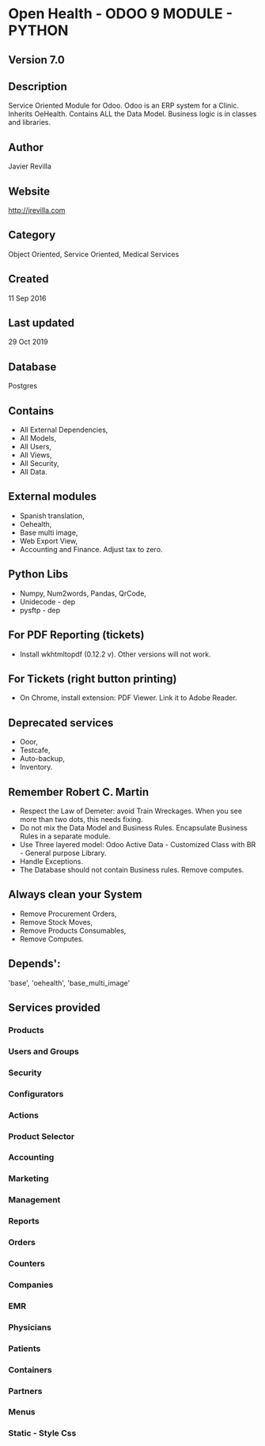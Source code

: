 # Open Health - ODOO 9 MODULE - PYTHON

## Version 7.0

## Description
Service Oriented Module for Odoo. 
Odoo is an ERP system for a Clinic. 
Inherits OeHealth. 
Contains ALL the Data Model. 
Business logic is in classes and libraries.


## Author
Javier Revilla

## Website
http://jrevilla.com

## Category
Object Oriented, Service Oriented, Medical Services


## Created
11 Sep 2016

## Last updated
29 Oct 2019

## Database
Postgres

## Contains
- All External Dependencies,
- All Models,
- All Users,
- All Views,
- All Security,
- All Data.


## External modules
- Spanish translation,
- Oehealth,
- Base multi image,
- Web Export View, 
- Accounting and Finance. Adjust tax to zero.


## Python Libs
- Numpy, Num2words, Pandas, QrCode, 
- Unidecode - dep
- pysftp - dep


## For PDF Reporting (tickets)
- Install wkhtmltopdf (0.12.2 v). Other versions will not work.


## For Tickets (right button printing)
- On Chrome, install extension: PDF Viewer. Link it to Adobe Reader. 


## Deprecated services
- Ooor, 
- Testcafe, 
- Auto-backup, 
- Inventory. 


## Remember Robert C. Martin
- Respect the Law of Demeter: avoid Train Wreckages. When you see more than two dots, this needs fixing.
- Do not mix the Data Model and Business Rules. Encapsulate Business Rules in a separate module. 
- Use Three layered model: Odoo Active Data - Customized Class with BR - General purpose Library.
- Handle Exceptions.
- The Database should not contain Business rules. Remove computes.


## Always clean your System
- Remove Procurement Orders, 
- Remove Stock Moves,
- Remove Products Consumables,
- Remove Computes.

## Depends': 
'base', 'oehealth', 'base_multi_image'





## Services provided

### Products 

### Users and Groups

### Security 

### Configurators

### Actions 

### Product Selector


### Accounting 

### Marketing 

### Management 

### Reports


### Orders

### Counters 

### Companies 

### EMR


### Physicians 

### Patients 

### Containers 


### Partners



### Menus 

### Static - Style Css 

